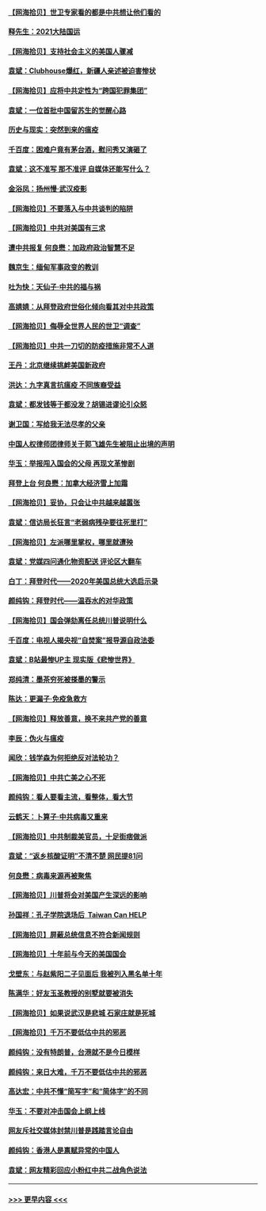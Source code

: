 #### [【网海拾贝】世卫专家看的都是中共想让他们看的](../pages/nsc993/n12744865.md?t=02110951) 
#### [释先生：2021大陆国运](../pages/nsc993/n12744813.md?t=02110951) 
#### [【网海拾贝】支持社会主义的美国人骤减](../pages/nsc993/n12742476.md?t=02110951) 
#### [袁斌：Clubhouse爆红，新疆人亲述被迫害惨状](../pages/nsc993/n12742407.md?t=02110951) 
#### [【网海拾贝】应将中共定性为“跨国犯罪集团”](../pages/nsc993/n12740430.md?t=02110951) 
#### [袁斌：一位首批中国留苏生的觉醒心路](../pages/nsc993/n12740396.md?t=02110951) 
#### [历史与现实：突然到来的瘟疫](../pages/nsc993/n12738507.md?t=02110951) 
#### [千百度：困难户竟有茅台酒，慰问秀又演砸了](../pages/nsc993/n12738362.md?t=02110951) 
#### [袁斌：这不准写 那不准评 自媒体还能写什么？](../pages/nsc993/n12737833.md?t=02110951) 
#### [金浴凤：扬州慢‧武汉疫影](../pages/nsc993/n12737248.md?t=02110951) 
#### [【网海拾贝】不要落入与中共谈判的陷阱](../pages/nsc993/n12735229.md?t=02110951) 
#### [【网海拾贝】中共对美国有三求](../pages/nsc993/n12735197.md?t=02110951) 
#### [遭中共报复 何良懋：加政府政治智慧不足](../pages/nsc993/n12734323.md?t=02110951) 
#### [魏京生：缅甸军事政变的教训](../pages/nsc993/n12732470.md?t=02110951) 
#### [吐为快：天仙子·中共的福与祸](../pages/nsc993/n12732165.md?t=02110951) 
#### [高婧婧：从拜登政府世俗化倾向看其对中共政策](../pages/nsc993/n12730028.md?t=02110951) 
#### [【网海拾贝】侮辱全世界人民的世卫“调查”](../pages/nsc993/n12727884.md?t=02110951) 
#### [【网海拾贝】中共一刀切的防疫措施非常不人道](../pages/nsc993/n12724879.md?t=02110951) 
#### [王丹：北京继续挑衅美国新政府](../pages/nsc993/n12722456.md?t=02110951) 
#### [洪达：九字真言抗瘟疫 不同族裔受益](../pages/nsc993/n12722448.md?t=02110951) 
#### [袁斌：都发钱等于都没发？胡锡进谬论引众怒](../pages/nsc993/n12722393.md?t=02110951) 
#### [谢卫国：写给我无法尽孝的父亲](../pages/nsc993/n12720325.md?t=02110951) 
#### [中国人权律师团律师关于郭飞雄先生被阻止出境的声明](../pages/nsc993/n12720203.md?t=02110951) 
#### [华玉：举报闯入国会的父母 再现文革惨剧](../pages/nsc993/n12719070.md?t=02110951) 
#### [拜登上台 何良懋：加拿大经济雪上加霜](../pages/nsc993/n12718943.md?t=02110951) 
#### [【网海拾贝】妥协，只会让中共越来越嚣张](../pages/nsc993/n12717392.md?t=02110951) 
#### [袁斌：信访局长狂言“老弱病残孕要往死里打”](../pages/nsc993/n12717343.md?t=02110951) 
#### [【网海拾贝】左派哪里掌权，哪里就遭殃](../pages/nsc993/n12715009.md?t=02110951) 
#### [袁斌：党媒四问通化物资配送 评论区大翻车](../pages/nsc993/n12714950.md?t=02110951) 
#### [白丁：拜登时代——2020年美国总统大选启示录](../pages/nsc993/n12714920.md?t=02110951) 
#### [颜纯钩：拜登时代——温吞水的对华政策](../pages/nsc993/n12713245.md?t=02110951) 
#### [【网海拾贝】国会弹劾离任总统川普说明什么](../pages/nsc993/n12712816.md?t=02110951) 
#### [千百度：电视人揭央视“自焚案”报导源自政法委](../pages/nsc993/n12709760.md?t=02110951) 
#### [袁斌：B站最惨UP主 现实版《悲惨世界》](../pages/nsc993/n12709686.md?t=02110951) 
#### [郑纯清：墨茶穷死被搽墨的警示](../pages/nsc993/n12709262.md?t=02110951) 
#### [陈达：更漏子·免疫急救方](../pages/nsc993/n12709244.md?t=02110951) 
#### [【网海拾贝】释放善意，换不来共产党的善意](../pages/nsc993/n12708361.md?t=02110951) 
#### [李辰：伪火与瘟疫](../pages/nsc993/n12707981.md?t=02110951) 
#### [闻欣：钱学森为何拒绝反对法轮功？](../pages/nsc993/n12707407.md?t=02110951) 
#### [【网海拾贝】中共亡美之心不死](../pages/nsc993/n12707621.md?t=02110951) 
#### [颜纯钩：看人要看主流，看整体，看大节](../pages/nsc993/n12707536.md?t=02110951) 
#### [云鹤天：卜算子‧中共病毒又重来](../pages/nsc993/n12707408.md?t=02110951) 
#### [【网海拾贝】中共制裁美官员，十足街痞做派](../pages/nsc993/n12705115.md?t=02110951) 
#### [袁斌：“返乡核酸证明”不清不楚 网民提81问](../pages/nsc993/n12704982.md?t=02110951) 
#### [何良懋：病毒来源再被聚焦](../pages/nsc993/n12704944.md?t=02110951) 
#### [【网海拾贝】川普将会对美国产生深远的影响](../pages/nsc993/n12703045.md?t=02110951) 
#### [孙国祥：孔子学院退场后  Taiwan Can HELP](../pages/nsc993/n12702430.md?t=02110951) 
#### [【网海拾贝】屏蔽总统信息不符合新闻规则](../pages/nsc993/n12699998.md?t=02110951) 
#### [【网海拾贝】十年前与今天的美国国会](../pages/nsc993/n12696993.md?t=02110951) 
#### [戈壁东：与赵紫阳二子见面后 我被列入黑名单十年](../pages/nsc993/n12696215.md?t=02110951) 
#### [陈满华：好友玉圣教授的别墅就要被消失](../pages/nsc993/n12695411.md?t=02110951) 
#### [【网海拾贝】如果说武汉是悲城 石家庄就是死城](../pages/nsc993/n12694589.md?t=02110951) 
#### [【网海拾贝】千万不要低估中共的邪恶](../pages/nsc993/n12692771.md?t=02110951) 
#### [颜纯钩：没有特朗普，台港就不是今日模样](../pages/nsc993/n12692678.md?t=02110951) 
#### [颜纯钩：来日大难，千万不要低估中共的邪恶](../pages/nsc993/n12692080.md?t=02110951) 
#### [高达宏：中共不懂“简写字”和“简体字”的不同](../pages/nsc993/n12692068.md?t=02110951) 
#### [华玉：不要对冲击国会上纲上线](../pages/nsc993/n12689948.md?t=02110951) 
#### [网友斥社交媒体封禁川普是践踏言论自由](../pages/nsc993/n12687482.md?t=02110951) 
#### [颜纯钩：香港人是禀赋异常的中国人](../pages/nsc993/n12685142.md?t=02110951) 
#### [袁斌：网友精彩回应小粉红中共二战角色说法](../pages/nsc993/n12684994.md?t=02110951) 

----
#### [ >>> 更早内容 <<< ](../indexes/nsc993-earlier.md)
